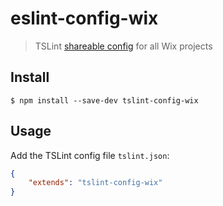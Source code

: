 # eslint-config-wix

> TSLint [shareable config](https://palantir.github.io/tslint/2016/03/31/sharable-configurations-rules.html) for all Wix projects


## Install

```
$ npm install --save-dev tslint-config-wix
```

## Usage

Add the TSLint config file `tslint.json`:

```json
{
	"extends": "tslint-config-wix"
}
```
